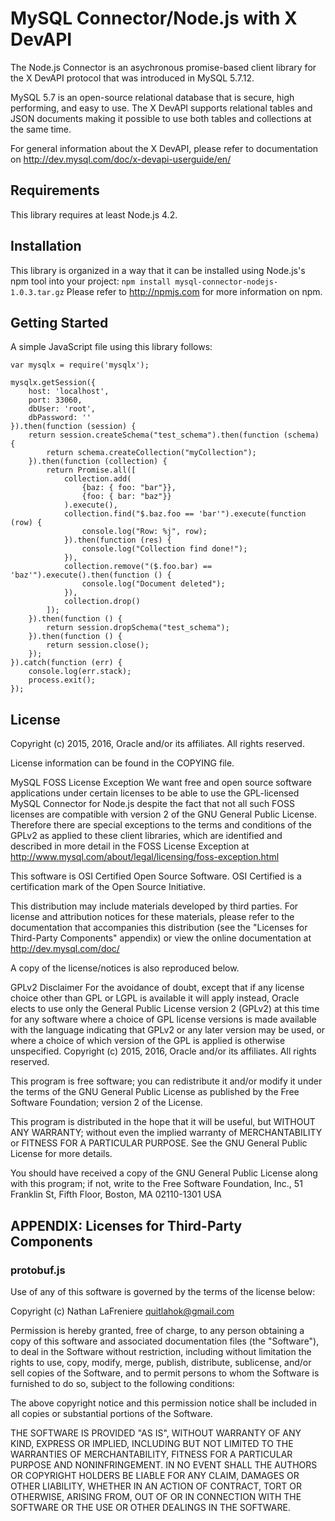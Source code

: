 MySQL Connector/Node.js with X DevAPI
=====================================

The Node.js Connector is an asychronous promise-based client library for the
X DevAPI protocol that was introduced in MySQL 5.7.12.

MySQL 5.7 is an open-source relational database that is secure, high
performing, and easy to use. The X DevAPI supports relational tables and JSON 
documents making it possible to use both tables and collections at the same
time.

For general information about the X DevAPI, please refer to documentation on
http://dev.mysql.com/doc/x-devapi-userguide/en/

Requirements
------------
This library requires at least Node.js 4.2.

Installation
------------
This library is organized in a way that it can be installed using Node.js's npm
tool into your project:
  `npm install mysql-connector-nodejs-1.0.3.tar.gz`
Please refer to http://npmjs.com for more information on npm.

Getting Started
---------------
A simple JavaScript file using this library follows:


    var mysqlx = require('mysqlx');

    mysqlx.getSession({
        host: 'localhost',
        port: 33060,
        dbUser: 'root',
        dbPassword: ''
    }).then(function (session) {
        return session.createSchema("test_schema").then(function (schema) {
            return schema.createCollection("myCollection");
        }).then(function (collection) {
            return Promise.all([
                collection.add(
                    {baz: { foo: "bar"}},
                    {foo: { bar: "baz"}}
                ).execute(),
                collection.find("$.baz.foo == 'bar'").execute(function (row) {
                    console.log("Row: %j", row);
                }).then(function (res) {
                    console.log("Collection find done!");
                }),
                collection.remove("($.foo.bar) == 'baz'").execute().then(function () {
                    console.log("Document deleted");
                }),
                collection.drop()
            ]);
        }).then(function () {
            return session.dropSchema("test_schema");
        }).then(function () {
            return session.close();
        });
    }).catch(function (err) {
        console.log(err.stack);
        process.exit();
    });


License
-------
Copyright (c) 2015, 2016, Oracle and/or its affiliates. All rights reserved.

License information can be found in the COPYING file.

MySQL FOSS License Exception
We want free and open source software applications under 
certain licenses to be able to use the GPL-licensed MySQL 
Connector for Node.js despite the fact that not all such FOSS licenses are 
compatible with version 2 of the GNU General Public License.
Therefore there are special exceptions to the terms and
conditions of the GPLv2 as applied to these client libraries, 
which are identified and described in more detail in the 
FOSS License Exception at
<http://www.mysql.com/about/legal/licensing/foss-exception.html>

This software is OSI Certified Open Source Software.
OSI Certified is a certification mark of the Open Source Initiative.

This distribution may include materials developed by third
parties. For license and attribution notices for these
materials, please refer to the documentation that accompanies
this distribution (see the "Licenses for Third-Party Components"
appendix) or view the online documentation at 
<http://dev.mysql.com/doc/>

A copy of the license/notices is also reproduced below.

GPLv2 Disclaimer
For the avoidance of doubt, except that if any license choice
other than GPL or LGPL is available it will apply instead, 
Oracle elects to use only the General Public License version 2 
(GPLv2) at this time for any software where a choice of GPL 
license versions is made available with the language indicating 
that GPLv2 or any later version may be used, or where a choice 
of which version of the GPL is applied is otherwise unspecified.
Copyright (c) 2015, 2016, Oracle and/or its affiliates. All rights reserved.

This program is free software; you can redistribute it and/or
modify it under the terms of the GNU General Public License as
published by the Free Software Foundation; version 2 of the
License.

This program is distributed in the hope that it will be useful,
but WITHOUT ANY WARRANTY; without even the implied warranty of
MERCHANTABILITY or FITNESS FOR A PARTICULAR PURPOSE. See the
GNU General Public License for more details.

You should have received a copy of the GNU General Public License
along with this program; if not, write to the Free Software
Foundation, Inc., 51 Franklin St, Fifth Floor, Boston, MA
02110-1301  USA

APPENDIX: Licenses for Third-Party Components
---------------------------------------------
### protobuf.js

Use of any of this software is governed by the terms of
the license below:

Copyright (c) Nathan LaFreniere <quitlahok@gmail.com>

Permission is hereby granted, free of charge, to any person obtaining
a copy of this software and associated documentation files (the
"Software"), to deal in the Software without restriction, including
without limitation the rights to use, copy, modify, merge, publish,
distribute, sublicense, and/or sell copies of the Software, and to
permit persons to whom the Software is furnished to do so, subject
to the following conditions:

The above copyright notice and this permission notice shall be
included in all copies or substantial portions of the Software.

THE SOFTWARE IS PROVIDED "AS IS", WITHOUT WARRANTY OF ANY KIND,
EXPRESS OR IMPLIED, INCLUDING BUT NOT LIMITED TO THE WARRANTIES OF
MERCHANTABILITY, FITNESS FOR A PARTICULAR PURPOSE AND NONINFRINGEMENT.
IN NO EVENT SHALL THE AUTHORS OR COPYRIGHT HOLDERS BE LIABLE FOR
ANY CLAIM, DAMAGES OR OTHER LIABILITY, WHETHER IN AN ACTION OF
CONTRACT, TORT OR OTHERWISE, ARISING FROM, OUT OF OR IN CONNECTION
WITH THE SOFTWARE OR THE USE OR OTHER DEALINGS IN THE SOFTWARE.


